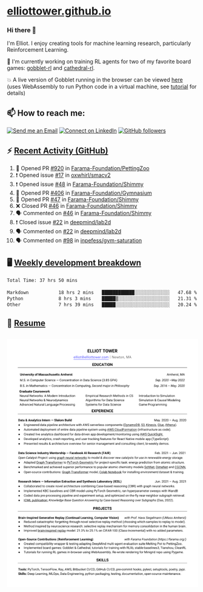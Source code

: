 # [elliottower.github.io](https://github.com/elliottower/elliottower.github.io)

### Hi there 👋

I'm Elliot. I enjoy creating tools for machine learning research, particularly Reinforcement Learning. 

🚀 I'm currently working on training RL agents for two of my favorite board games: [gobblet-rl](https://github.com/elliottower/gobblet-rl) and [cathedral-rl](https://github.com/elliottower/cathedral-rl). 

💥 A live version of Gobblet running in the browser can be viewed [here](https://elliottower.github.io/gobblet-rl/) (uses WebAssembly to run Python code in a virtual machine, see [tutorial](https://github.com/elliottower/gobblet-rl/blob/main/tutorials/WebAssembly/web_assembly.md) for details)


## 📫 How to reach me:

 [![Send me an Email](https://img.shields.io/badge/email-elliot%40elliottower.com-blue)](mailto:elliot@elliottower.com)
 [![Connect on LinkedIn](https://img.shields.io/badge/--linkedin?label=LinkedIn&logo=LinkedIn&style=social)](https://www.linkedin.com/in/elliot-tower)
 [![GitHub followers](https://img.shields.io/github/followers/elliottower?style=social)](https://github.com/elliottower/)
 

## ⚡ [Recent Activity (GitHub)](https://github.com/elliottower)

<!--START_SECTION:activity-->
1. 💪 Opened PR [#920](https://github.com/Farama-Foundation/PettingZoo/pull/920) in [Farama-Foundation/PettingZoo](https://github.com/Farama-Foundation/PettingZoo)
2. ❗️ Opened issue [#17](https://github.com/oxwhirl/smacv2/issues/17) in [oxwhirl/smacv2](https://github.com/oxwhirl/smacv2)
3. ❗️ Opened issue [#48](https://github.com/Farama-Foundation/Shimmy/issues/48) in [Farama-Foundation/Shimmy](https://github.com/Farama-Foundation/Shimmy)
4. 💪 Opened PR [#406](https://github.com/Farama-Foundation/Gymnasium/pull/406) in [Farama-Foundation/Gymnasium](https://github.com/Farama-Foundation/Gymnasium)
5. 💪 Opened PR [#47](https://github.com/Farama-Foundation/Shimmy/pull/47) in [Farama-Foundation/Shimmy](https://github.com/Farama-Foundation/Shimmy)
6. ❌ Closed PR [#46](https://github.com/Farama-Foundation/Shimmy/pull/46) in [Farama-Foundation/Shimmy](https://github.com/Farama-Foundation/Shimmy)
7. 🗣 Commented on [#46](https://github.com/Farama-Foundation/Shimmy/issues/46) in [Farama-Foundation/Shimmy](https://github.com/Farama-Foundation/Shimmy)
8. ❗️ Closed issue [#22](https://github.com/deepmind/lab2d/issues/22) in [deepmind/lab2d](https://github.com/deepmind/lab2d)
9. 🗣 Commented on [#22](https://github.com/deepmind/lab2d/issues/22) in [deepmind/lab2d](https://github.com/deepmind/lab2d)
10. 🗣 Commented on [#98](https://github.com/inpefess/gym-saturation/issues/98) in [inpefess/gym-saturation](https://github.com/inpefess/gym-saturation)
<!--END_SECTION:activity-->


## 🖥️ [Weekly development breakdown](https://wakatime.com/@elliottower)
<!--START_SECTION:waka-->

```text
Total Time: 37 hrs 50 mins

Markdown           18 hrs 2 mins   ████████████░░░░░░░░░░░░░   47.68 %
Python             8 hrs 3 mins    █████▒░░░░░░░░░░░░░░░░░░░   21.31 %
Other              7 hrs 39 mins   █████░░░░░░░░░░░░░░░░░░░░   20.24 %
```

<!--END_SECTION:waka-->


## 📄 [Resume](https://elliottower.github.io/src/pdf/resume.pdf)

<!-- PDF-TO-MARKDOWN:START -->
![Page 1](src/png/page1.png "Page 1")
---
<!-- PDF-TO-MARKDOWN:END -->
